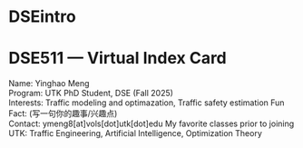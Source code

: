 # DSEintro

# DSE511 — Virtual Index Card

Name: Yinghao Meng  
Program: UTK PhD Student, DSE (Fall 2025)  
Interests: Traffic modeling and optimazation, Traffic safety estimation
Fun Fact: (写一句你的趣事/兴趣点)  
Contact: ymeng8[at]vols[dot]utk[dot]edu
My favorite classes prior to joining UTK: Traffic Engineering, Artificial Intelligence, Optimization Theory
